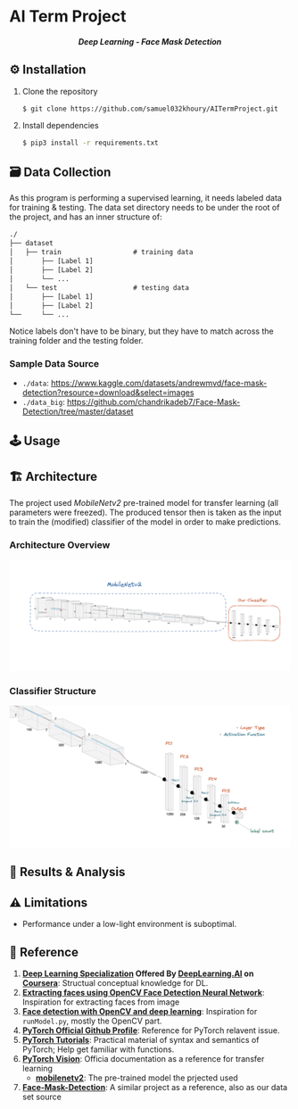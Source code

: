 # AI Term Project

<h5 align="center">
Deep Learning - Face Mask Detection
</h5>

## :gear: Installation

1. Clone the repository

   ```bash
   $ git clone https://github.com/samuel032khoury/AITermProject.git
   ```

2. Install dependencies

   ```bash
   $ pip3 install -r requirements.txt
   ```

## :card_file_box: Data Collection

As this program is performing a supervised learning, it needs labeled data for training & testing. The data set directory needs to be under the root of the project, and has an inner structure of:

```
./
├── dataset
│   ├── train                  # training data
│       ├── [Label 1]
│       ├── [Label 2]
│       └── ...
│   └── test                   # testing data
│       ├── [Label 1]
│       ├── [Label 2]
└──     └── ...
```

Notice labels don't have to be binary, but they have to match across the training folder and the testing folder.

### Sample Data Source

- `./data`: https://www.kaggle.com/datasets/andrewmvd/face-mask-detection?resource=download&select=images
- `./data_big`: https://github.com/chandrikadeb7/Face-Mask-Detection/tree/master/dataset

## :joystick: Usage



## :building_construction: Architecture

The project used *MobileNetv2* pre-trained model for transfer learning (all parameters were freezed). The produced tensor then is taken as the input to train the (modified) classifier of the model in order to make predictions.

### Architecture Overview

![Architecture Overview](res/overview.png)

### Classifier Structure
![Classifier Structure](res/classifier.png)

## :microscope: Results & Analysis



## 

## :warning: Limitations

- Performance under a low-light environment is suboptimal.

## :scroll: Reference

1. **[Deep Learning Specialization](https://www.coursera.org/specializations/deep-learning) Offered By [DeepLearning.AI](https://www.deeplearning.ai) on [Coursera](https://www.coursera.org/)**: Structual conceptual knowledge for DL.
2. **[Extracting faces using OpenCV Face Detection Neural Network](https://towardsdatascience.com/extracting-faces-using-opencv-face-detection-neural-network-475c5cd0c260)**: Inspiration for extracting faces from image
3. **[Face detection with OpenCV and deep learning](https://medium.com/@vinuvish/face-detection-with-opencv-and-deep-learning-90bff9028fa8)**: Inspiration for `runModel.py`, mostly the OpenCV part.
4. **[PyTorch Official Github Profile](https://github.com/pytorch)**: Reference for PyTorch relavent issue.
5. **[PyTorch Tutorials](https://github.com/pytorch/tutorials)**: Practical material of syntax and semantics of PyTorch; Help get familiar with functions.
6. **[PyTorch Vision](https://github.com/pytorch/vision)**: Officia documentation as a reference for transfer learning
   - **[mobilenetv2](https://pytorch.org/hub/pytorch_vision_mobilenet_v2/)**: The pre-trained model the prjected used
7. **[Face-Mask-Detection](https://github.com/chandrikadeb7/Face-Mask-Detection)**: A similar project as a reference, also as our data set source
